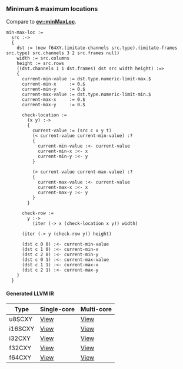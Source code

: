 ### Minimum & maximum locations
Compare to **[cv::minMaxLoc](http://docs.opencv.org/2.4.8/modules/core/doc/operations_on_arrays.html#minmaxloc)**.

    min-max-loc :=
      src :->
      {
        dst := (new f64XY.(imitate-channels src.type).(imitate-frames src.type) src.channels 3 2 src.frames null)
        width := src.columns
        height := src.rows
        ((dst.channels 1 1 dst.frames) dst src width height) :=>
        {
          current-min-value := dst.type.numeric-limit-max.$
          current-min-x     := 0.$
          current-min-y     := 0.$
          current-max-value := dst.type.numeric-limit-min.$
          current-max-x     := 0.$
          current-max-y     := 0.$

          check-location :=
            (x y) :->
            {
              current-value := (src c x y t)
              (< current-value current-min-value) :?
              {
                current-min-value :<- current-value
                current-min-x :<- x
                current-min-y :<- y
              }

              (> current-value current-max-value) :?
              {
                current-max-value :<- current-value
                current-max-x :<- x
                current-max-y :<- y
              }
            }

          check-row :=
            y :->
              (iter (-> x (check-location x y)) width)

          (iter (-> y (check-row y)) height)

          (dst c 0 0) :<- current-min-value
          (dst c 1 0) :<- current-min-x
          (dst c 2 0) :<- current-min-y
          (dst c 0 1) :<- current-max-value
          (dst c 1 1) :<- current-max-x
          (dst c 2 1) :<- current-max-y
        }
      }

#### Generated LLVM IR
| Type    | Single-core | Multi-core |
|---------|-------------|------------|
| u8SCXY  | [View](https://raw.githubusercontent.com/biometrics/likely/gh-pages/ir/benchmarks/min_max_loc_f64CXY_u8SCXY.ll)  | [View](https://raw.githubusercontent.com/biometrics/likely/gh-pages/ir/benchmarks/min_max_loc_f64CXY_u8SCXY_m.ll)  |
| i16SCXY | [View](https://raw.githubusercontent.com/biometrics/likely/gh-pages/ir/benchmarks/min_max_loc_f64CXY_i16SCXY.ll) | [View](https://raw.githubusercontent.com/biometrics/likely/gh-pages/ir/benchmarks/min_max_loc_f64CXY_i16SCXY_m.ll) |
| i32CXY  | [View](https://raw.githubusercontent.com/biometrics/likely/gh-pages/ir/benchmarks/min_max_loc_f64CXY_i32CXY.ll)  | [View](https://raw.githubusercontent.com/biometrics/likely/gh-pages/ir/benchmarks/min_max_loc_f64CXY_i32CXY_m.ll)  |
| f32CXY  | [View](https://raw.githubusercontent.com/biometrics/likely/gh-pages/ir/benchmarks/min_max_loc_f64CXY_f32CXY.ll)  | [View](https://raw.githubusercontent.com/biometrics/likely/gh-pages/ir/benchmarks/min_max_loc_f64CXY_f32CXY_m.ll)  |
| f64CXY  | [View](https://raw.githubusercontent.com/biometrics/likely/gh-pages/ir/benchmarks/min_max_loc_f64CXY_f64CXY.ll)  | [View](https://raw.githubusercontent.com/biometrics/likely/gh-pages/ir/benchmarks/min_max_loc_f64CXY_f64CXY_m.ll)  |
